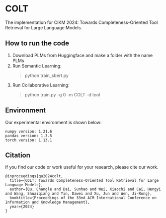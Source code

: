 # COLT
The implementation for CIKM 2024: Towards Completeness-Oriented Tool Retrieval for Large Language Models.

## How to run the code
1. Download PLMs from Huggingface and make a folder with the name PLMs
2. Run Semantic Learning:
	> python train_sbert.py
3. Run Collaborative Learning:
	> python train.py -g 0 -m COLT -d tool

## Environment

Our experimental environment is shown below:

```
numpy version: 1.21.6
pandas version: 1.3.5
torch version: 1.13.1
```

## Citation

If you find our code or work useful for your research, please cite our work.

```
@inproceedings{qu2024colt,
  title={COLT: Towards Completeness-Oriented Tool Retrieval for Large Language Models},
  author={Qu, Changle and Dai, Sunhao and Wei, Xiaochi and Cai, Hengyi and Wang, Shuaiqiang and Yin, Dawei and Xu, Jun and Wen, Ji-Rong},
  booktitle={Proceedings of the 33nd ACM International Conference on Information and Knowledge Management},
  year={2024}
}
```
